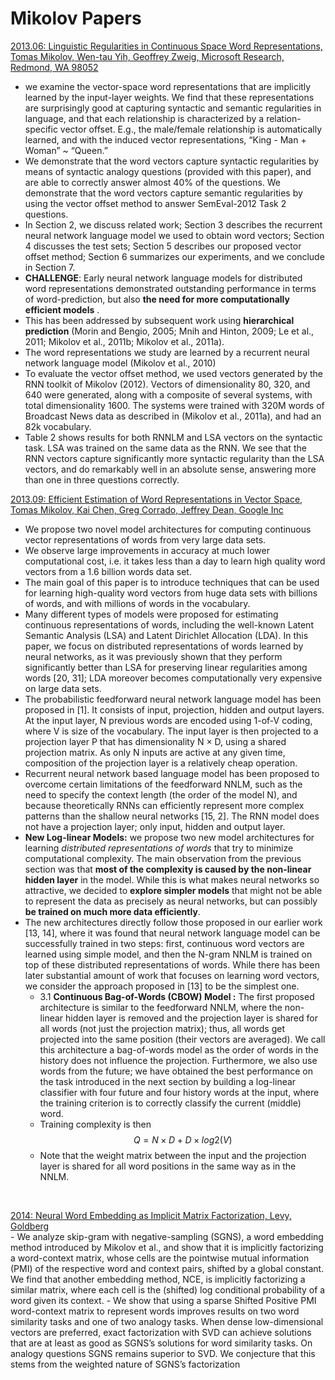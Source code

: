 # Mikolov Papers

[2013.06: Linguistic Regularities in Continuous Space Word Representations,
Tomas Mikolov, Wen-tau Yih, Geoffrey Zweig, Microsoft Research, Redmond, WA 98052](https://www.aclweb.org/anthology/N13-1090.pdf)<br>
  - we examine the vector-space word representations
that are implicitly learned by the input-layer
weights. We find that these representations
are surprisingly good at capturing syntactic
and semantic regularities in language, and
that each relationship is characterized by a
relation-specific vector offset. E.g., the male/female
relationship is automatically learned, and with
the induced vector representations, “King -
Man + Woman” ~ “Queen.”
  - We demonstrate that the word
vectors capture syntactic regularities by means
of syntactic analogy questions (provided with
this paper), and are able to correctly answer
almost 40% of the questions. We demonstrate
that the word vectors capture semantic regularities by using the vector offset method to
answer SemEval-2012 Task 2 questions.
  - In Section 2, we discuss related work; Section
3 describes the recurrent neural network language
model we used to obtain word vectors; Section 4 discusses the test sets; Section 5 describes our proposed
vector offset method; Section 6 summarizes our experiments, and we conclude in Section 7.
  -  **CHALLENGE**: Early neural network language
models for distributed word representations
demonstrated outstanding performance in terms of
word-prediction, but also **the need for more computationally efficient models** . 
  - This has been addressed by subsequent work using **hierarchical prediction**
(Morin and Bengio, 2005; Mnih and Hinton, 2009;
Le et al., 2011; Mikolov et al., 2011b; Mikolov et
al., 2011a). 
  - The word representations we study are learned by a
recurrent neural network language model (Mikolov
et al., 2010)
  - To evaluate the vector offset method, we used
vectors generated by the RNN toolkit of Mikolov
(2012). Vectors of dimensionality 80, 320, and 640
were generated, along with a composite of several
systems, with total dimensionality 1600. The systems were trained with 320M words of Broadcast
News data as described in (Mikolov et al., 2011a),
and had an 82k vocabulary.
  - Table 2 shows results
for both RNNLM and LSA vectors on the syntactic
task. LSA was trained on the same data as the RNN.
We see that the RNN vectors capture significantly
more syntactic regularity than the LSA vectors, and
do remarkably well in an absolute sense, answering
more than one in three questions correctly. 

[2013.09: Efficient Estimation of Word Representations in Vector Space, Tomas Mikolov, Kai Chen, Greg Corrado, Jeffrey Dean, Google Inc](https://arxiv.org/pdf/1301.3781.pdf)<br>
  - We propose two novel model architectures for computing continuous vector representations of words from very large data sets.
  - We observe large improvements in accuracy at much lower computational cost, i.e. it takes less than a day to learn high quality word vectors from a 1.6 billion words data set. 
  - The main goal of this paper is to introduce techniques that can be used for learning high-quality word
vectors from huge data sets with billions of words, and with millions of words in the vocabulary.
  - Many different types of models were proposed for estimating continuous representations of words,
including the well-known Latent Semantic Analysis (LSA) and Latent Dirichlet Allocation (LDA).
In this paper, we focus on distributed representations of words learned by neural networks, as it was
previously shown that they perform significantly better than LSA for preserving linear regularities
among words [20, 31]; LDA moreover becomes computationally very expensive on large data sets.
  - The probabilistic feedforward neural network language model has been proposed in [1]. It consists
of input, projection, hidden and output layers. At the input layer, N previous words are encoded
using 1-of-V coding, where V is size of the vocabulary. The input layer is then projected to a
projection layer P that has dimensionality N × D, using a shared projection matrix. As only N
inputs are active at any given time, composition of the projection layer is a relatively cheap operation.
  - Recurrent neural network based language model has been proposed to overcome certain limitations
of the feedforward NNLM, such as the need to specify the context length (the order of the model N),
and because theoretically RNNs can efficiently represent more complex patterns than the shallow
neural networks [15, 2]. The RNN model does not have a projection layer; only input, hidden and
output layer. 
  - **New Log-linear Models:** we propose two new model architectures for learning *distributed representations of words* 
that try to minimize computational complexity. The main observation from the previous
section was that **most of the complexity is caused by the non-linear hidden layer** in the model. While
this is what makes neural networks so attractive, we decided to **explore simpler models** that might
not be able to represent the data as precisely as neural networks, but can possibly **be trained on much
more data efficiently**.
  - The new architectures directly follow those proposed in our earlier work [13, 14], where it was
found that neural network language model can be successfully trained in two steps: first, continuous
word vectors are learned using simple model, and then the N-gram NNLM is trained on top of these
distributed representations of words. While there has been later substantial amount of work that
focuses on learning word vectors, we consider the approach proposed in [13] to be the simplest one.
    - 3.1 **Continuous Bag-of-Words (CBOW) Model :** The first proposed architecture is similar to the feedforward NNLM, where the non-linear hidden layer is removed and the projection layer is shared for all words (not just the projection matrix);
thus, all words get projected into the same position (their vectors are averaged). We call this architecture a bag-of-words model as the order of words in the history does not influence the projection.
Furthermore, we also use words from the future; we have obtained the best performance on the task
introduced in the next section by building a log-linear classifier with four future and four history
words at the input, where the training criterion is to correctly classify the current (middle) word.
    - Training complexity is then                         $$Q = N × D + D × log2(V )$$
    - Note that the weight matrix between the input and the projection layer is shared for all word positions in the same way as in the NNLM.


[]()<br>

[2014: Neural Word Embedding as Implicit Matrix Factorization, Levy, Goldberg](https://papers.nips.cc/paper/5477-neural-word-embedding-as-implicit-matrix-factorization.pdf)<br>
    - We analyze skip-gram with negative-sampling (SGNS), a word embedding
method introduced by Mikolov et al., and show that it is implicitly factorizing
a word-context matrix, whose cells are the pointwise mutual information (PMI) of
the respective word and context pairs, shifted by a global constant. We find that
another embedding method, NCE, is implicitly factorizing a similar matrix, where
each cell is the (shifted) log conditional probability of a word given its context.
    - We show that using a sparse Shifted Positive PMI word-context matrix to represent
words improves results on two word similarity tasks and one of two analogy tasks.
When dense low-dimensional vectors are preferred, exact factorization with SVD
can achieve solutions that are at least as good as SGNS’s solutions for word similarity tasks. 
On analogy questions SGNS remains superior to SVD. We conjecture that this stems 
from the weighted nature of SGNS’s factorization



[]()<br>

[]()<br>

[]()<br>

